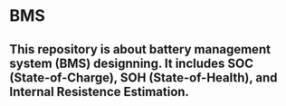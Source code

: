 # BMS

## This repository is about battery management system (BMS) designning. It includes SOC (State-of-Charge), SOH (State-of-Health), and Internal Resistence Estimation.

